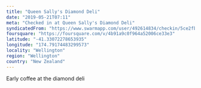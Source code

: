 ```yaml
---
title: "Queen Sally's Diamond Deli"
date: "2019-05-21T07:11"
meta: "Checked in at Queen Sally's Diamond Deli"
syndicatedFrom: "https://www.swarmapp.com/user/492614834/checkin/5ce2fbda35811b002caec72d"
foursquare: "https://foursquare.com/v/4b91a9c0f964a52006ce33e3"
latitude: "-41.33072278653935"
longitude: "174.79174483299573"
locality: "Wellington"
region: "Wellington"
country: "New Zealand"
---
```

Early coffee at the diamond deli
